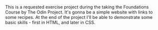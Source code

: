 This is a requested exercise project during the taking the Foundations Course by The Odin Project. 
It's gonna be a simple website with links to some recipes. 
At the end of the project I'll be able to demonstrate some basic skills - first in HTML, and later in CSS. 